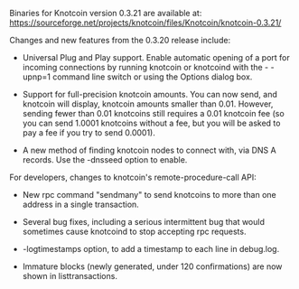 Binaries for Knotcoin version 0.3.21 are available at:
  https://sourceforge.net/projects/knotcoin/files/Knotcoin/knotcoin-0.3.21/

Changes and new features from the 0.3.20 release include:

* Universal Plug and Play support.  Enable automatic opening of a port for incoming connections by running knotcoin or knotcoind with the - -upnp=1 command line switch or using the Options dialog box.

* Support for full-precision knotcoin amounts.  You can now send, and knotcoin will display, knotcoin amounts smaller than 0.01.  However, sending fewer than 0.01 knotcoins still requires a 0.01 knotcoin fee (so you can send 1.0001 knotcoins without a fee, but you will be asked to pay a fee if you try to send 0.0001).

* A new method of finding knotcoin nodes to connect with, via DNS A records. Use the -dnsseed option to enable.

For developers, changes to knotcoin's remote-procedure-call API:

* New rpc command "sendmany" to send knotcoins to more than one address in a single transaction.

* Several bug fixes, including a serious intermittent bug that would sometimes cause knotcoind to stop accepting rpc requests. 

* -logtimestamps option, to add a timestamp to each line in debug.log.

* Immature blocks (newly generated, under 120 confirmations) are now shown in listtransactions.
